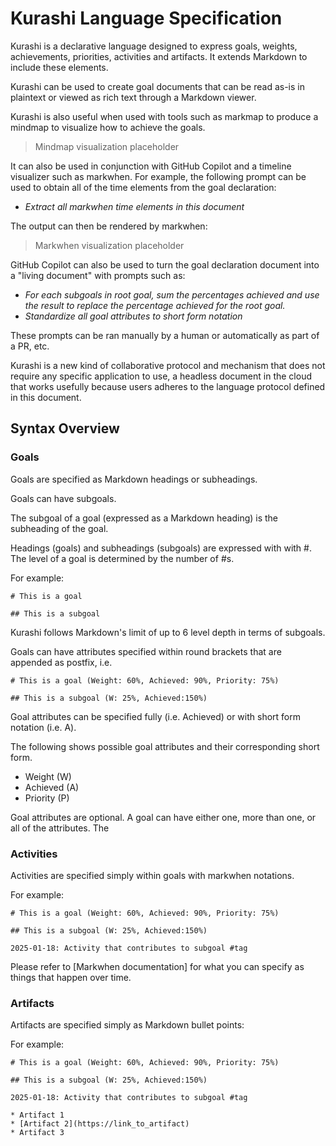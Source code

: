 # Kurashi Language Specification

Kurashi is a declarative language designed to express goals, weights, achievements, priorities, activities and artifacts. It extends Markdown to include these elements.

Kurashi can be used to create goal documents that can be read as-is in plaintext or viewed as rich text through a Markdown viewer.

Kurashi is also useful when used with tools such as markmap to produce a mindmap to visualize how to achieve the goals. 

> Mindmap visualization placeholder

It can also be used in conjunction with GitHub Copilot and a timeline visualizer such as markwhen. For example, the following prompt can be used to obtain all of the time elements from the goal declaration:

* _Extract all markwhen time elements in this document_

The output can then be rendered by markwhen:

> Markwhen visualization placeholder

GitHub Copilot can also be used to turn the goal declaration document into a "living document" with prompts such as:

* _For each subgoals in root goal, sum the percentages achieved and use the result to replace the percentage achieved for the root goal._
* _Standardize all goal attributes to short form notation_

These prompts can be ran manually by a human or automatically as part of a PR, etc.

Kurashi is a new kind of collaborative protocol and mechanism that does not require any specific application to use, a headless document in the cloud that works usefully because users adheres to the language protocol defined in this document.

## Syntax Overview

### Goals

Goals are specified as Markdown headings or subheadings.

Goals can have subgoals.

The subgoal of a goal (expressed as a Markdown heading) is the subheading of the goal.

Headings (goals) and subheadings (subgoals) are expressed with with #. The level of a goal is determined by the number of #s.

For example:

```
# This is a goal

## This is a subgoal

```
Kurashi follows Markdown's limit of up to 6 level depth in terms of subgoals.

Goals can have attributes specified within round brackets that are appended as postfix, i.e.

```
# This is a goal (Weight: 60%, Achieved: 90%, Priority: 75%)

## This is a subgoal (W: 25%, Achieved:150%)
```
Goal attributes can be specified fully (i.e. Achieved) or with short form notation (i.e. A).

The following shows possible goal attributes and their corresponding short form.

* Weight (W)
* Achieved (A)
* Priority (P)

Goal attributes are optional. A goal can have either one, more than one, or all of the attributes. The 

### Activities

Activities are specified simply within goals with markwhen notations.

For example:

```
# This is a goal (Weight: 60%, Achieved: 90%, Priority: 75%)

## This is a subgoal (W: 25%, Achieved:150%)

2025-01-18: Activity that contributes to subgoal #tag

```

Please refer to [Markwhen documentation] for what you can specify as things that happen over time.

### Artifacts

Artifacts are specified simply as Markdown bullet points:

For example:

```
# This is a goal (Weight: 60%, Achieved: 90%, Priority: 75%)

## This is a subgoal (W: 25%, Achieved:150%)

2025-01-18: Activity that contributes to subgoal #tag

* Artifact 1
* [Artifact 2](https://link_to_artifact)
* Artifact 3

```